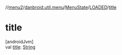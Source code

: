 //[menu2](../../../../index.md)/[danbroid.util.menu](../../index.md)/[MenuState](../index.md)/[LOADED](index.md)/[title](title.md)

# title

[androidJvm]\
val [title](title.md): [String](https://kotlinlang.org/api/latest/jvm/stdlib/kotlin/-string/index.html)
